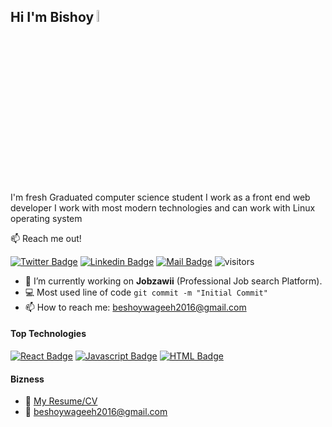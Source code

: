 ## Hi I'm Bishoy <img src="https://user-images.githubusercontent.com/1303154/88677602-1635ba80-d120-11ea-84d8-d263ba5fc3c0.gif" width="7%">

I'm fresh Graduated computer science student I work as a front end web developer I work with most modern technologies and can work with Linux operating system

:mailbox: Reach me out!

[![Twitter Badge](https://img.shields.io/badge/-@Hackathon_Dev-1ca0f1?style=flat&labelColor=1ca0f1&logo=twitter&logoColor=white&link=https://twitter.com/Hackathon_Dev)](https://twitter.com/Hackathon_Dev)
[![Linkedin Badge](https://img.shields.io/badge/beshoy-wageeh?style=flat&labelColor=0e76a8&logo=linkedin&logoColor=white)](https://www.linkedin.com/in/beshoy-wageeh/)
[![Mail Badge](https://img.shields.io/badge/-beshoywageeh-c0392b?style=flat&labelColor=c0392b&logo=gmail&logoColor=white)](mailto:beshoywageeh2016@gmail.com)
![visitors](https://visitor-badge.glitch.me/badge?page_id=beshoywageeh)

- 🔭 I’m currently working on **Jobzawii** (Professional Job search Platform).
- :computer: Most used line of code `git commit -m "Initial Commit"`
- 📫 How to reach me: beshoywageeh2016@gmail.com

#### Top Technologies

<!-- TODO: Make technologies links takes you to repositories -->

[![React Badge](https://img.shields.io/badge/-React-61DBFB?style=for-the-badge&labelColor=black&logo=react&logoColor=61DBFB)](#)
[![Javascript Badge](https://img.shields.io/badge/-Javascript-F0DB4F?style=for-the-badge&labelColor=black&logo=javascript&logoColor=F0DB4F)](#) 
[![HTML Badge](https://img.shields.io/badge/-HTML-F0DB4F?style=for-the-badge&labelColor=black&logo=HTML&logoColor=F0DB4F)](#) 
#### Bizness
- :paperclip: [My Resume/CV](https://github.com/ipenywis/ipenywis/blob/master/resumes/resume%20v1.0.pdf)
- :email: beshoywageeh2016@gmail.com

